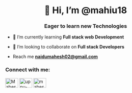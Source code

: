<h1 align="center">👋 Hi, I’m @mahiu18</h1>
<h3 align="center">Eager to learn new Technologies</h3>

- 🌱 I’m currently learning **Full stack web Development**

- 💞️ I’m looking to collaborate on **Full stack Developers**
- Reach me **naidumahesh02@gmail.com**

<h3 align="left">Connect with me:</h3>
<p align="left">
<a href="https://X.com/MaheshUppu03" target="blank" ><img align="center" src="https://img.freepik.com/free-vector/twitter-new-logo-x-icon-design_1017-45424.jpg?w=1060&t=st=1716978562~exp=1716979162~hmac=1cc1d679e9085900858f8669e4f313ccf7de77350f2872220d8b1ee0458c7e7d" target="blank" alt="Maheshuppu03" height= "30" width="40" /></a>
<a href="https://www.linkedin.com/in/uppu-umamaheswara-rao-52718228a?utm_source=share&utm_campaign=share_via&utm_content=profile&utm_medium=android_app"  target="blank"><img align="center" src="https://www.google.com/search?q=linkedin+logo+png&sca_esv=a76695392a9980a7&sca_upv=1&udm=2&biw=437&bih=862&sxsrf=ADLYWIJ1kNYuZ3YLrBJEMHptOSULdN6Vxw%3A1716980125591&ei=nQlXZtXaI4v3kPIPi-uX4AQ&oq=link&gs_lp=EhNtb2JpbGUtZ3dzLXdpei1zZXJwIgRsaW5rKgIIATIEECMYJzINEAAYgAQYsQMYQxiKBTINEAAYgAQYsQMYQxiKBTINEAAYgAQYsQMYQxiKBTIIEAAYgAQYsQNInSlQmxBYlRZwAngAkAEAmAH7AqABtw2qAQMzLTW4AQHIAQD4AQGYAgegAoQOqAIFwgIFEAAYgATCAgcQIxgnGOoCwgIEEAAYA8ICChAAGIAEGEMYigWYAwqIBgGSBwUyLjMtNaAHhRg&sclient=mobile-gws-wiz-serp#vhid=YwuD2JIYxwO0yM&vssid=mosaic" target="blank" alt="uppu-umamaheswara-rao" height= "30" width="40" /></a>
<a href="https://Instagram.com/mahesh_uppu_18" target="blank"><img align="center" src=https://www.google.com/search?q=icon%20instagram%20logo%20png&udm=2&sa=X&ved=0CBcQtI8BahgKEwiosJCO2bKGAxUAAAAAHQAAAAAQgwI&biw=437&bih=862&dpr=2.47#vhid=k4g4MYat1ez5-M&vssid=mosaic" target="blank" alt="mahesh_uppu_18" height= "30" width="40" /></a>





